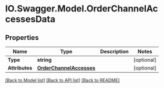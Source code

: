 # IO.Swagger.Model.OrderChannelAccessesData
## Properties

Name | Type | Description | Notes
------------ | ------------- | ------------- | -------------
**Type** | **string** |  | [optional] 
**Attributes** | [**OrderChannelAccesses**](OrderChannelAccesses.md) |  | [optional] 

[[Back to Model list]](../README.md#documentation-for-models) [[Back to API list]](../README.md#documentation-for-api-endpoints) [[Back to README]](../README.md)

